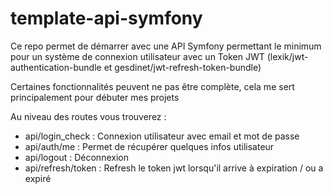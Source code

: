 # template-api-symfony

Ce repo permet de démarrer avec une API Symfony permettant le minimum pour un système de connexion utilisateur avec un Token JWT (lexik/jwt-authentication-bundle et gesdinet/jwt-refresh-token-bundle)

Certaines fonctionnalités peuvent ne pas être complète, cela me sert principalement pour débuter mes projets

Au niveau des routes vous trouverez :
- api/login_check : Connexion utilisateur avec email et mot de passe
- api/auth/me : Permet de récupérer quelques infos utilisateur
- api/logout : Déconnexion
- api/refresh/token : Refresh le token jwt lorsqu'il arrive à expiration / ou a expiré
